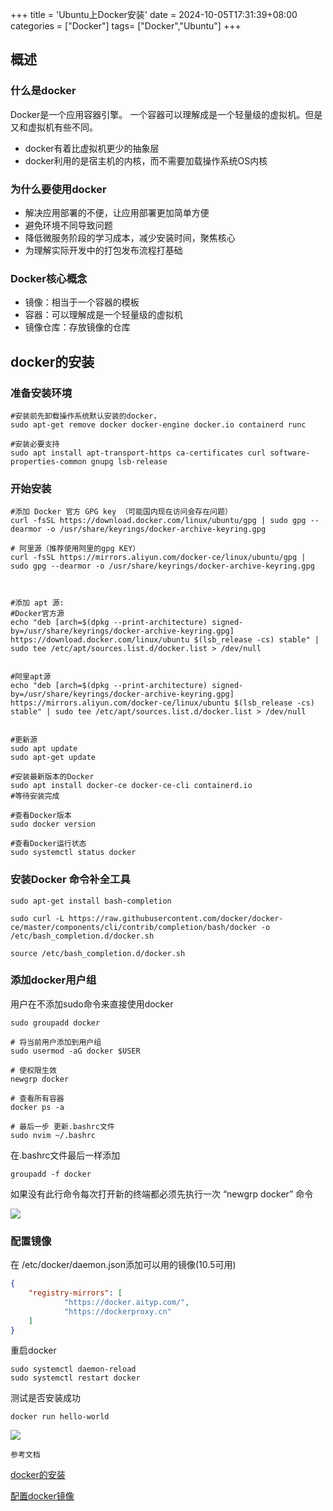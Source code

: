 +++
title = 'Ubuntu上Docker安装'
date = 2024-10-05T17:31:39+08:00
categories = ["Docker"]
tags= ["Docker","Ubuntu"]
+++
## 概述
### 什么是docker

Docker是一个应用容器引擎。 一个容器可以理解成是一个轻量级的虚拟机。但是又和虚拟机有些不同。

+ docker有着比虚拟机更少的抽象层
+ docker利用的是宿主机的内核，而不需要加载操作系统OS内核

### 为什么要使用docker

+ 解决应用部署的不便，让应用部署更加简单方便
+  避免环境不同导致问题
+ 降低微服务阶段的学习成本，减少安装时间，聚焦核心
+ 为理解实际开发中的打包发布流程打基础

### Docker核心概念

- 镜像：相当于一个容器的模板
- 容器：可以理解成是一个轻量级的虚拟机
- 镜像仓库：存放镜像的仓库





## docker的安装


### 准备安装环境
```shell
#安装前先卸载操作系统默认安装的docker，
sudo apt-get remove docker docker-engine docker.io containerd runc

#安装必要支持
sudo apt install apt-transport-https ca-certificates curl software-properties-common gnupg lsb-release

```

### 开始安装
```shell
#添加 Docker 官方 GPG key （可能国内现在访问会存在问题）
curl -fsSL https://download.docker.com/linux/ubuntu/gpg | sudo gpg --dearmor -o /usr/share/keyrings/docker-archive-keyring.gpg

# 阿里源（推荐使用阿里的gpg KEY）
curl -fsSL https://mirrors.aliyun.com/docker-ce/linux/ubuntu/gpg | sudo gpg --dearmor -o /usr/share/keyrings/docker-archive-keyring.gpg



#添加 apt 源:
#Docker官方源
echo "deb [arch=$(dpkg --print-architecture) signed-by=/usr/share/keyrings/docker-archive-keyring.gpg] https://download.docker.com/linux/ubuntu $(lsb_release -cs) stable" | sudo tee /etc/apt/sources.list.d/docker.list > /dev/null


#阿里apt源
echo "deb [arch=$(dpkg --print-architecture) signed-by=/usr/share/keyrings/docker-archive-keyring.gpg] https://mirrors.aliyun.com/docker-ce/linux/ubuntu $(lsb_release -cs) stable" | sudo tee /etc/apt/sources.list.d/docker.list > /dev/null


#更新源
sudo apt update
sudo apt-get update

```

```shell
#安装最新版本的Docker
sudo apt install docker-ce docker-ce-cli containerd.io
#等待安装完成

#查看Docker版本
sudo docker version

#查看Docker运行状态
sudo systemctl status docker

```

### 安装Docker 命令补全工具

```shell
sudo apt-get install bash-completion

sudo curl -L https://raw.githubusercontent.com/docker/docker-ce/master/components/cli/contrib/completion/bash/docker -o /etc/bash_completion.d/docker.sh

source /etc/bash_completion.d/docker.sh

```

###  添加docker用户组

用户在不添加sudo命令来直接使用docker



```shell
sudo groupadd docker

# 将当前用户添加到用户组
sudo usermod -aG docker $USER

# 使权限生效
newgrp docker

# 查看所有容器
docker ps -a

# 最后一步 更新.bashrc文件
sudo nvim ~/.bashrc
```

在.bashrc文件最后一样添加

```shell
groupadd -f docker
```

如果没有此行命令每次打开新的终端都必须先执行一次 “newgrp docker” 命令

![](https://i.postimg.cc/G3ksbG41/screenshot-30.png)
### 配置镜像
在 /etc/docker/daemon.json添加可以用的镜像(10.5可用)

```json
{
    "registry-mirrors": [
            "https://docker.aityp.com/",
            "https://dockerproxy.cn"
    ]
}
```

重启docker

```shell
sudo systemctl daemon-reload
sudo systemctl restart docker
```

测试是否安装成功

```shell
docker run hello-world
```

![](https://postimg.cc/mPPZKV7T)

`参考文档`

[docker的安装](https://blog.csdn.net/u011278722/article/details/137673353)

[配置docker镜像](https://www.cnblogs.com/xydchen/p/18258781)